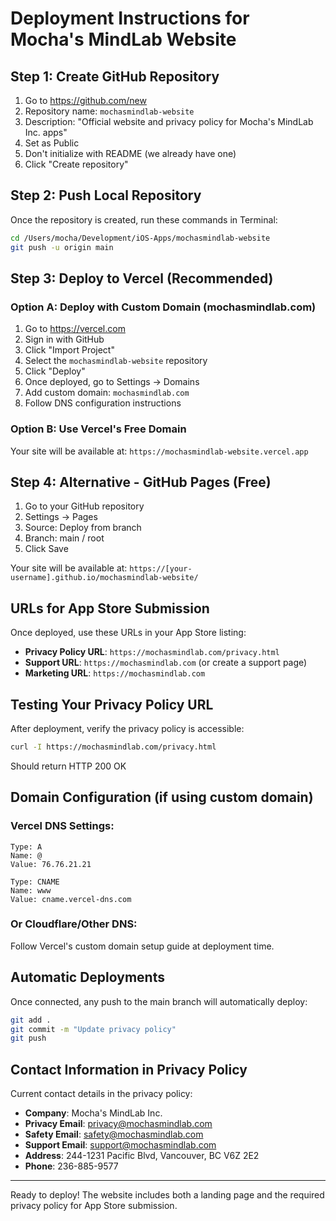 # Deployment Instructions for Mocha's MindLab Website

## Step 1: Create GitHub Repository

1. Go to https://github.com/new
2. Repository name: `mochasmindlab-website`
3. Description: "Official website and privacy policy for Mocha's MindLab Inc. apps"
4. Set as Public
5. Don't initialize with README (we already have one)
6. Click "Create repository"

## Step 2: Push Local Repository

Once the repository is created, run these commands in Terminal:

```bash
cd /Users/mocha/Development/iOS-Apps/mochasmindlab-website
git push -u origin main
```

## Step 3: Deploy to Vercel (Recommended)

### Option A: Deploy with Custom Domain (mochasmindlab.com)

1. Go to https://vercel.com
2. Sign in with GitHub
3. Click "Import Project"
4. Select the `mochasmindlab-website` repository
5. Click "Deploy"
6. Once deployed, go to Settings → Domains
7. Add custom domain: `mochasmindlab.com`
8. Follow DNS configuration instructions

### Option B: Use Vercel's Free Domain

Your site will be available at: `https://mochasmindlab-website.vercel.app`

## Step 4: Alternative - GitHub Pages (Free)

1. Go to your GitHub repository
2. Settings → Pages
3. Source: Deploy from branch
4. Branch: main / root
5. Click Save

Your site will be available at: `https://[your-username].github.io/mochasmindlab-website/`

## URLs for App Store Submission

Once deployed, use these URLs in your App Store listing:

- **Privacy Policy URL**: `https://mochasmindlab.com/privacy.html`
- **Support URL**: `https://mochasmindlab.com` (or create a support page)
- **Marketing URL**: `https://mochasmindlab.com`

## Testing Your Privacy Policy URL

After deployment, verify the privacy policy is accessible:
```bash
curl -I https://mochasmindlab.com/privacy.html
```

Should return HTTP 200 OK

## Domain Configuration (if using custom domain)

### Vercel DNS Settings:
```
Type: A
Name: @
Value: 76.76.21.21

Type: CNAME
Name: www
Value: cname.vercel-dns.com
```

### Or Cloudflare/Other DNS:
Follow Vercel's custom domain setup guide at deployment time.

## Automatic Deployments

Once connected, any push to the main branch will automatically deploy:
```bash
git add .
git commit -m "Update privacy policy"
git push
```

## Contact Information in Privacy Policy

Current contact details in the privacy policy:
- **Company**: Mocha's MindLab Inc.
- **Privacy Email**: privacy@mochasmindlab.com
- **Safety Email**: safety@mochasmindlab.com
- **Support Email**: support@mochasmindlab.com
- **Address**: 244-1231 Pacific Blvd, Vancouver, BC V6Z 2E2
- **Phone**: 236-885-9577

---

Ready to deploy! The website includes both a landing page and the required privacy policy for App Store submission.